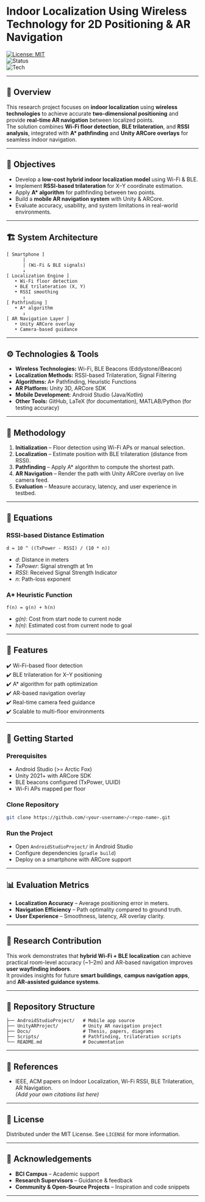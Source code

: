 # Indoor Localization Using Wireless Technology for 2D Positioning & AR Navigation

[![License: MIT](https://img.shields.io/badge/License-MIT-blue.svg)](LICENSE)  
![Status](https://img.shields.io/badge/status-in%20progress-orange)  
![Tech](https://img.shields.io/badge/Tech-WiFi%20%7C%20BLE%20%7C%20Unity%20ARCore-green)

---

## 📌 Overview
This research project focuses on **indoor localization** using **wireless technologies** to achieve accurate **two-dimensional positioning** and provide **real-time AR navigation** between localized points.  
The solution combines **Wi-Fi floor detection**, **BLE trilateration**, and **RSSI analysis**, integrated with **A\* pathfinding** and **Unity ARCore overlays** for seamless indoor navigation.

---

## 🎯 Objectives
- Develop a **low-cost hybrid indoor localization model** using Wi-Fi & BLE.  
- Implement **RSSI-based trilateration** for X–Y coordinate estimation.  
- Apply **A\* algorithm** for pathfinding between two points.  
- Build a **mobile AR navigation system** with Unity & ARCore.  
- Evaluate accuracy, usability, and system limitations in real-world environments.

---

## 🏗️ System Architecture
```
[ Smartphone ]
      |
      | (Wi-Fi & BLE signals)
      ↓
[ Localization Engine ]
   • Wi-Fi floor detection
   • BLE trilateration (X, Y)
   • RSSI smoothing
      ↓
[ Pathfinding ]
   • A* algorithm
      ↓
[ AR Navigation Layer ]
   • Unity ARCore overlay
   • Camera-based guidance
```

---

## ⚙️ Technologies & Tools
- **Wireless Technologies:** Wi-Fi, BLE Beacons (Eddystone/iBeacon)  
- **Localization Methods:** RSSI-based Trilateration, Signal Filtering  
- **Algorithms:** A* Pathfinding, Heuristic Functions  
- **AR Platform:** Unity 3D, ARCore SDK  
- **Mobile Development:** Android Studio (Java/Kotlin)  
- **Other Tools:** GitHub, LaTeX (for documentation), MATLAB/Python (for testing accuracy)  

---

## 🔬 Methodology
1. **Initialization** – Floor detection using Wi-Fi APs or manual selection.  
2. **Localization** – Estimate position with BLE trilateration (distance from RSSI).  
3. **Pathfinding** – Apply A* algorithm to compute the shortest path.  
4. **AR Navigation** – Render the path with Unity ARCore overlay on live camera feed.  
5. **Evaluation** – Measure accuracy, latency, and user experience in testbed.  

---

## 📐 Equations

### RSSI-based Distance Estimation
```
d = 10 ^ ((TxPower - RSSI) / (10 * n))
```
- *d*: Distance in meters  
- *TxPower*: Signal strength at 1m  
- *RSSI*: Received Signal Strength Indicator  
- *n*: Path-loss exponent  

### A* Heuristic Function
```
f(n) = g(n) + h(n)
```
- *g(n)*: Cost from start node to current node  
- *h(n)*: Estimated cost from current node to goal  

---

## 📱 Features
✔️ Wi-Fi-based floor detection  
✔️ BLE trilateration for X–Y positioning  
✔️ A* algorithm for path optimization  
✔️ AR-based navigation overlay  
✔️ Real-time camera feed guidance  
✔️ Scalable to multi-floor environments  

---

## 🚀 Getting Started

### Prerequisites
- Android Studio (>= Arctic Fox)  
- Unity 2021+ with ARCore SDK  
- BLE beacons configured (TxPower, UUID)  
- Wi-Fi APs mapped per floor  

### Clone Repository
```bash
git clone https://github.com/<your-username>/<repo-name>.git
```

### Run the Project
- Open `AndroidStudioProject/` in Android Studio  
- Configure dependencies (`gradle build`)  
- Deploy on a smartphone with ARCore support  

---

## 📊 Evaluation Metrics
- **Localization Accuracy** – Average positioning error in meters.  
- **Navigation Efficiency** – Path optimality compared to ground truth.  
- **User Experience** – Smoothness, latency, AR overlay clarity.  

---

## 📝 Research Contribution
This work demonstrates that **hybrid Wi-Fi + BLE localization** can achieve practical room-level accuracy (~1–2m) and AR-based navigation improves **user wayfinding indoors**.  
It provides insights for future **smart buildings**, **campus navigation apps**, and **AR-assisted guidance systems**.  

---

## 📂 Repository Structure
```
├── AndroidStudioProject/   # Mobile app source
├── UnityARProject/         # Unity AR navigation project
├── Docs/                   # Thesis, papers, diagrams
├── Scripts/                # Pathfinding, trilateration scripts
└── README.md               # Documentation
```

---

## 📖 References
- IEEE, ACM papers on Indoor Localization, Wi-Fi RSSI, BLE Trilateration, AR Navigation.  
*(Add your own citations list here)*  

---

## 📌 License
Distributed under the MIT License. See `LICENSE` for more information.

---

## 🤝 Acknowledgements
- **BCI Campus** – Academic support  
- **Research Supervisors** – Guidance & feedback  
- **Community & Open-Source Projects** – Inspiration and code snippets  

---

